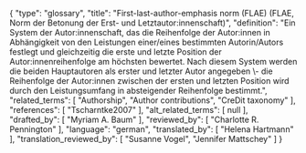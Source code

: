 {
    "type": "glossary",
    "title": "First-last-author-emphasis norm (FLAE) (FLAE, Norm der Betonung der Erst- und Letztautor:innenschaft)",
    "definition": "Ein System der Autor:innenschaft, das die Reihenfolge der Autor:innen in Abhängigkeit von den Leistungen einer/eines bestimmten Autorin/Autors festlegt und gleichzeitig die erste und letzte Position der Autor:innenreihenfolge am höchsten bewertet. Nach diesem System werden die beiden Hauptautoren als erster und letzter Autor angegeben \\- die Reihenfolge der Autor:innen zwischen der ersten und letzten Position wird durch den Leistungsumfang in absteigender Reihenfolge bestimmt.",
    "related_terms": [
        "Authorship",
        "Author contributions",
        "CreDit taxonomy"
    ],
    "references": [
        "Tscharntke2007"
    ],
    "alt_related_terms": [
        null
    ],
    "drafted_by": [
        "Myriam A. Baum"
    ],
    "reviewed_by": [
        "Charlotte R. Pennington"
    ],
    "language": "german",
    "translated_by": [
        "Helena Hartmann"
    ],
    "translation_reviewed_by": [
        "Susanne Vogel",
        "Jennifer Mattschey"
    ]
}